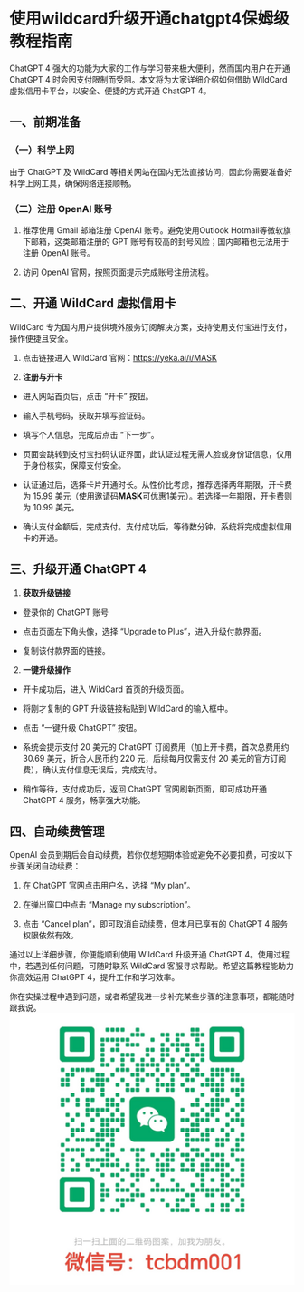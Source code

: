 # 使用wildcard升级开通chatgpt4保姆级教程指南

ChatGPT 4 强大的功能为大家的工作与学习带来极大便利，然而国内用户在开通 ChatGPT 4 时会因支付限制而受阻。本文将为大家详细介绍如何借助 WildCard 虚拟信用卡平台，以安全、便捷的方式开通 ChatGPT 4。

## 一、前期准备

### （一）科学上网

由于 ChatGPT 及 WildCard 等相关网站在国内无法直接访问，因此你需要准备好科学上网工具，确保网络连接顺畅。

### （二）注册 OpenAI 账号

1. 推荐使用 Gmail 邮箱注册 OpenAI 账号。避免使用Outlook Hotmail等微软旗下邮箱，这类邮箱注册的 GPT 账号有较高的封号风险；国内邮箱也无法用于注册 OpenAI 账号。
  
2. 访问 OpenAI 官网，按照页面提示完成账号注册流程。
  

## 二、开通 WildCard 虚拟信用卡

WildCard 专为国内用户提供境外服务订阅解决方案，支持使用支付宝进行支付，操作便捷且安全。

1. 点击链接进入 WildCard 官网：https://yeka.ai/i/MASK
  
3. **注册与开卡**
  

- 进入网站首页后，点击 “开卡” 按钮。
  
- 输入手机号码，获取并填写验证码。
  
- 填写个人信息，完成后点击 “下一步”。
  
- 页面会跳转到支付宝扫码认证界面，此认证过程无需人脸或身份证信息，仅用于身份核实，保障支付安全。
  
- 认证通过后，选择卡片开通时长。从性价比考虑，推荐选择两年期限，开卡费为 15.99 美元（使用邀请码**MASK**可优惠1美元）。若选择一年期限，开卡费则为 10.99 美元。
  
- 确认支付金额后，完成支付。支付成功后，等待数分钟，系统将完成虚拟信用卡的开通。
  

## 三、升级开通 ChatGPT 4

1. **获取升级链接**
  

- 登录你的 ChatGPT 账号
  
- 点击页面左下角头像，选择 “Upgrade to Plus”，进入升级付款界面。
  
- 复制该付款界面的链接。
  

2. **一键升级操作**
  

- 开卡成功后，进入 WildCard 首页的升级页面。
  
- 将刚才复制的 GPT 升级链接粘贴到 WildCard 的输入框中。
  
- 点击 “一键升级 ChatGPT” 按钮。
  
- 系统会提示支付 20 美元的 ChatGPT 订阅费用（加上开卡费，首次总费用约 30.69 美元，折合人民币约 220 元，后续每月仅需支付 20 美元的官方订阅费），确认支付信息无误后，完成支付。
  
- 稍作等待，支付成功后，返回 ChatGPT 官网刷新页面，即可成功开通 ChatGPT 4 服务，畅享强大功能。
  

## 四、自动续费管理

OpenAI 会员到期后会自动续费，若你仅想短期体验或避免不必要扣费，可按以下步骤关闭自动续费：

1. 在 ChatGPT 官网点击用户名，选择 “My plan”。
  
2. 在弹出窗口中点击 “Manage my subscription”。
  
3. 点击 “Cancel plan”，即可取消自动续费，但本月已享有的 ChatGPT 4 服务权限依然有效。
  

通过以上详细步骤，你便能顺利使用 WildCard 升级开通 ChatGPT 4。使用过程中，若遇到任何问题，可随时联系 WildCard 客服寻求帮助。希望这篇教程能助力你高效运用 ChatGPT 4，提升工作和学习效率。

你在实操过程中遇到问题，或者希望我进一步补充某些步骤的注意事项，都能随时跟我说。
![微信图片](/images/wechat.jpg)
